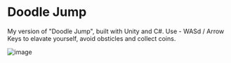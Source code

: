 # Doodle Jump
My version of "Doodle Jump", built  with Unity and C#.
Use - WASd / Arrow Keys to elavate yourself,  avoid obsticles and collect coins.
 
![image](https://user-images.githubusercontent.com/101120586/166239718-bd2114f6-c4b7-485d-b07a-bb1821ed3130.png)
